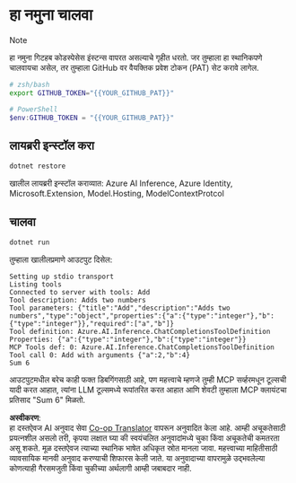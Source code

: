 <!--
CO_OP_TRANSLATOR_METADATA:
{
  "original_hash": "c40c54fa74ded9c223bc0ebfc8a2de7c",
  "translation_date": "2025-07-13T19:02:30+00:00",
  "source_file": "03-GettingStarted/03-llm-client/solution/dotnet/README.md",
  "language_code": "mr"
}
-->
# हा नमुना चालवा

> [!NOTE]
> हा नमुना गिटहब कोडस्पेसेस इंस्टन्स वापरत असल्याचे गृहीत धरतो. जर तुम्हाला हा स्थानिकपणे चालवायचा असेल, तर तुम्हाला GitHub वर वैयक्तिक प्रवेश टोकन (PAT) सेट करावे लागेल.
>
> ```bash
> # zsh/bash
> export GITHUB_TOKEN="{{YOUR_GITHUB_PAT}}"
> ```
>
> ```powershell
> # PowerShell
> $env:GITHUB_TOKEN = "{{YOUR_GITHUB_PAT}}"
> ```

## लायब्ररी इन्स्टॉल करा

```sh
dotnet restore
```

खालील लायब्ररी इन्स्टॉल कराव्यात: Azure AI Inference, Azure Identity, Microsoft.Extension, Model.Hosting, ModelContextProtcol

## चालवा

```sh 
dotnet run
```

तुम्हाला खालीलप्रमाणे आउटपुट दिसेल:

```text
Setting up stdio transport
Listing tools
Connected to server with tools: Add
Tool description: Adds two numbers
Tool parameters: {"title":"Add","description":"Adds two numbers","type":"object","properties":{"a":{"type":"integer"},"b":{"type":"integer"}},"required":["a","b"]}
Tool definition: Azure.AI.Inference.ChatCompletionsToolDefinition
Properties: {"a":{"type":"integer"},"b":{"type":"integer"}}
MCP Tools def: 0: Azure.AI.Inference.ChatCompletionsToolDefinition
Tool call 0: Add with arguments {"a":2,"b":4}
Sum 6
```

आउटपुटमधील बरेच काही फक्त डिबगिंगसाठी आहे, पण महत्त्वाचे म्हणजे तुम्ही MCP सर्व्हरमधून टूल्सची यादी करत आहात, त्यांना LLM टूल्समध्ये रूपांतरित करत आहात आणि शेवटी तुम्हाला MCP क्लायंटचा प्रतिसाद "Sum 6" मिळतो.

**अस्वीकरण**:  
हा दस्तऐवज AI अनुवाद सेवा [Co-op Translator](https://github.com/Azure/co-op-translator) वापरून अनुवादित केला आहे. आम्ही अचूकतेसाठी प्रयत्नशील असलो तरी, कृपया लक्षात घ्या की स्वयंचलित अनुवादांमध्ये चुका किंवा अचूकतेची कमतरता असू शकते. मूळ दस्तऐवज त्याच्या स्थानिक भाषेत अधिकृत स्रोत मानला जावा. महत्त्वाच्या माहितीसाठी व्यावसायिक मानवी अनुवाद करण्याची शिफारस केली जाते. या अनुवादाच्या वापरामुळे उद्भवलेल्या कोणत्याही गैरसमजुती किंवा चुकीच्या अर्थलागी आम्ही जबाबदार नाही.